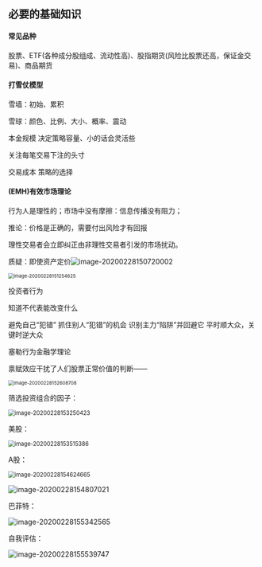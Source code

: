 ## 必要的基础知识

#### 常见品种

股票、ETF(各种成分股组成、流动性高)、股指期货(风险比股票还高，保证金交易)、商品期货

#### 打雪仗模型

雪墙：初始、累积

雪球：颜色、比例、大小、概率、震动



本金规模 决定策略容量、小的话会灵活些

关注每笔交易下注的头寸  

交易成本 策略的选择



#### (EMH)有效市场理论

行为人是理性的；市场中没有摩擦：信息传播没有阻力；

推论：价格是正确的，需要付出风险才有回报

理性交易者会立即纠正由非理性交易者引发的市场扰动。

质疑：即使资产定价![image-20200228150720002](C:\Users\15243\AppData\Roaming\Typora\typora-user-images\image-20200228150720002.png)





<img src="C:\Users\15243\AppData\Roaming\Typora\typora-user-images\image-20200228151254625.png" alt="image-20200228151254625" style="zoom:67%;" />

投资者行为

知道不代表能改变什么

避免自己“犯错”	抓住别人“犯错”的机会		识别主力“陷阱”并回避它		平时顺大众，关键时逆大众

塞勒行为金融学理论

禀赋效应干扰了人们股票正常价值的判断——

<img src="C:\Users\15243\AppData\Roaming\Typora\typora-user-images\image-20200228152608708.png" alt="image-20200228152608708" style="zoom:67%;" />

筛选投资组合的因子：

<img src="C:\Users\15243\AppData\Roaming\Typora\typora-user-images\image-20200228153250423.png" alt="image-20200228153250423" style="zoom: 80%;" />

美股：

<img src="C:\Users\15243\AppData\Roaming\Typora\typora-user-images\image-20200228153515386.png" alt="image-20200228153515386" style="zoom: 80%;" />

A股：

<img src="C:\Users\15243\AppData\Roaming\Typora\typora-user-images\image-20200228154624665.png" alt="image-20200228154624665" style="zoom:80%;" />



![image-20200228154807021](C:\Users\15243\AppData\Roaming\Typora\typora-user-images\image-20200228154807021.png)

巴菲特：

![image-20200228155342565](C:\Users\15243\AppData\Roaming\Typora\typora-user-images\image-20200228155342565.png)

自我评估：

![image-20200228155539747](C:\Users\15243\AppData\Roaming\Typora\typora-user-images\image-20200228155539747.png)
